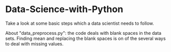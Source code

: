 # Data-Science-with-Python
Take a look at some basic steps which a data scientist needs to follow.

About "data_preprocess.py": the code deals with blank spaces in the data sets. Finding mean and replacing the blank spaces is on of
  the several ways to deal with missing values.
